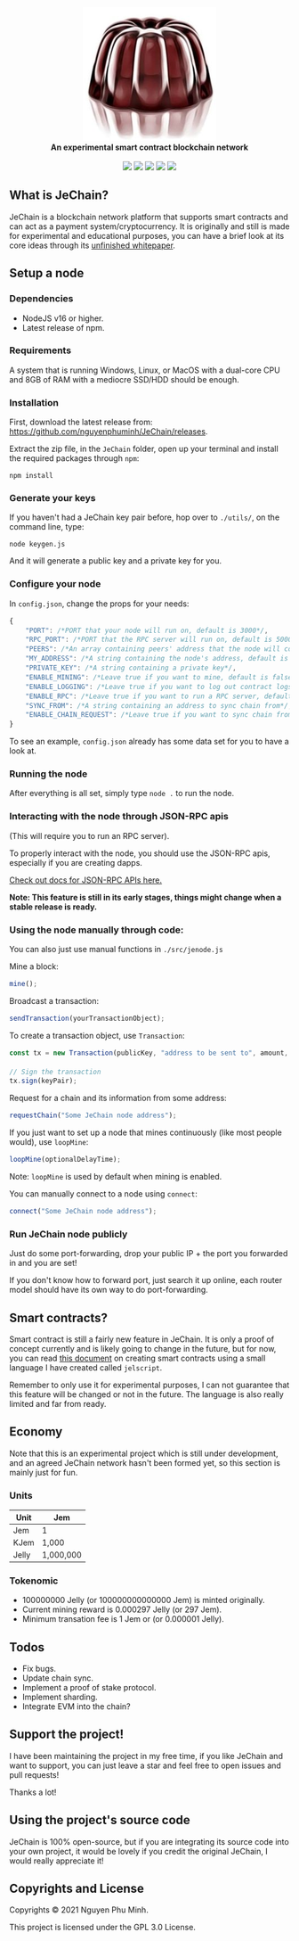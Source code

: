 <div align="center">
	<br/>
	<img src="./assets/extended-logo.png"/>
	<br/>
	<div><b>An experimental smart contract blockchain network</b></div>
	<br/>
	<a href="https://github.com/nguyenphuminh/JeChain/blob/master/LICENSE.md"><img src="https://img.shields.io/badge/license-GPLv3-blue.svg"/></a>
	<a href="https://github.com/nguyenphuminh/JeChain/releases"><img src="https://img.shields.io/github/package-json/v/nguyenphuminh/JeChain?label=stable"></a>
	<a href="https://snyk.io/test/github/nguyenphuminh/JeChain"><img src="https://snyk.io/test/github/nguyenphuminh/JeChain/badge.svg"/></a>
	<a href="https://github.com/nguyenphuminh/JeChain/stargazers"><img src="https://img.shields.io/github/stars/nguyenphuminh/JeChain?color=gold"></a>
	<a href="https://github.com/nguyenphuminh/JeChain/blob/main/.github/PULL_REQUEST_TEMPLATE.md"><img src="https://img.shields.io/badge/PRs-welcome-brightgreen.svg"></a>
</div>

## What is JeChain?

JeChain is a blockchain network platform that supports smart contracts and can act as a payment system/cryptocurrency. It is originally and still is made for experimental and educational purposes, you can have a brief look at its core ideas through its [unfinished whitepaper](https://nguyenphuminh.github.io/jechain-whitepaper.pdf).


## Setup a node

### Dependencies 

* NodeJS v16 or higher.
* Latest release of npm.

### Requirements

A system that is running Windows, Linux, or MacOS with a dual-core CPU and 8GB of RAM with a mediocre SSD/HDD should be enough.

### Installation

First, download the latest release from: https://github.com/nguyenphuminh/JeChain/releases.

Extract the zip file, in the `JeChain` folder, open up your terminal and install the required packages through `npm`:

```
npm install
```

### Generate your keys

If you haven't had a JeChain key pair before, hop over to `./utils/`, on the command line, type:

```
node keygen.js
```

And it will generate a public key and a private key for you.

### Configure your node

In `config.json`, change the props for your needs:

```js
{
    "PORT": /*PORT that your node will run on, default is 3000*/,
    "RPC_PORT": /*PORT that the RPC server will run on, default is 5000*/,
    "PEERS": /*An array containing peers' address that the node will connect with, default is an empty array*/, 
    "MY_ADDRESS": /*A string containing the node's address, default is "localhost:3000"*/,
    "PRIVATE_KEY": /*A string containing a private key*/,
    "ENABLE_MINING": /*Leave true if you want to mine, default is false*/
    "ENABLE_LOGGING": /*Leave true if you want to log out contract logs, default is false*/,
    "ENABLE_RPC": /*Leave true if you want to run a RPC server, default is false*/,
    "SYNC_FROM": /*A string containing an address to sync chain from*/,
    "ENABLE_CHAIN_REQUEST": /*Leave true if you want to sync chain from others, default is false*/
}
```

To see an example, `config.json` already has some data set for you to have a look at.

### Running the node

After everything is all set, simply type `node .` to run the node.

### Interacting with the node through JSON-RPC apis

(This will require you to run an RPC server).

To properly interact with the node, you should use the JSON-RPC apis, especially if you are creating dapps.

[Check out docs for JSON-RPC APIs here.](./JSON-RPC.md)

**Note: This feature is still in its early stages, things might change when a stable release is ready.**

### Using the node manually through code:

You can also just use manual functions in `./src/jenode.js`

Mine a block:
```js
mine();
```

Broadcast a transaction:
```js
sendTransaction(yourTransactionObject);
```

To create a transaction object, use `Transaction`:

```js
const tx = new Transaction(publicKey, "address to be sent to", amount, gas, [args_optional]);

// Sign the transaction
tx.sign(keyPair);
```

Request for a chain and its information from some address:
```js
requestChain("Some JeChain node address");
```

If you just want to set up a node that mines continuously (like most people would), use `loopMine`:
```js
loopMine(optionalDelayTime);
```

Note: `loopMine` is used by default when mining is enabled.

You can manually connect to a node using `connect`:
```js
connect("Some JeChain node address");
```

### Run JeChain node publicly

Just do some port-forwarding, drop your public IP + the port you forwarded in and you are set!

If you don't know how to forward port, just search it up online, each router model should have its own way to do port-forwarding.


## Smart contracts?

Smart contract is still a fairly new feature in JeChain. It is only a proof of concept currently and is likely going to change in the future, but for now, you can read [this document](./CONTRACT.md) on creating smart contracts using a small language I have created called `jelscript`.

Remember to only use it for experimental purposes, I can not guarantee that this feature will be changed or not in the future. The language is also really limited and far from ready.


## Economy 

Note that this is an experimental project which is still under development, and an agreed JeChain network hasn't been formed yet, so this section is mainly just for fun.

### Units

| Unit  | Jem       |
|-------|-----------|
| Jem   | 1         |
| KJem  | 1,000     |
| Jelly | 1,000,000 |

### Tokenomic

* 100000000 Jelly (or 100000000000000 Jem) is minted originally.
* Current mining reward is 0.000297 Jelly (or 297 Jem).
* Minimum transation fee is 1 Jem or (or 0.000001 Jelly).


## Todos

* Fix bugs.
* Update chain sync.
* Implement a proof of stake protocol.
* Implement sharding.
* Integrate EVM into the chain?


## Support the project!

I have been maintaining the project in my free time, if you like JeChain and want to support, you can just leave a star and feel free to open issues and pull requests!

Thanks a lot!


## Using the project's source code

JeChain is 100% open-source, but if you are integrating its source code into your own project, it would be lovely if you credit the original JeChain, I would really appreciate it!


## Copyrights and License

Copyrights © 2021 Nguyen Phu Minh.

This project is licensed under the GPL 3.0 License.
